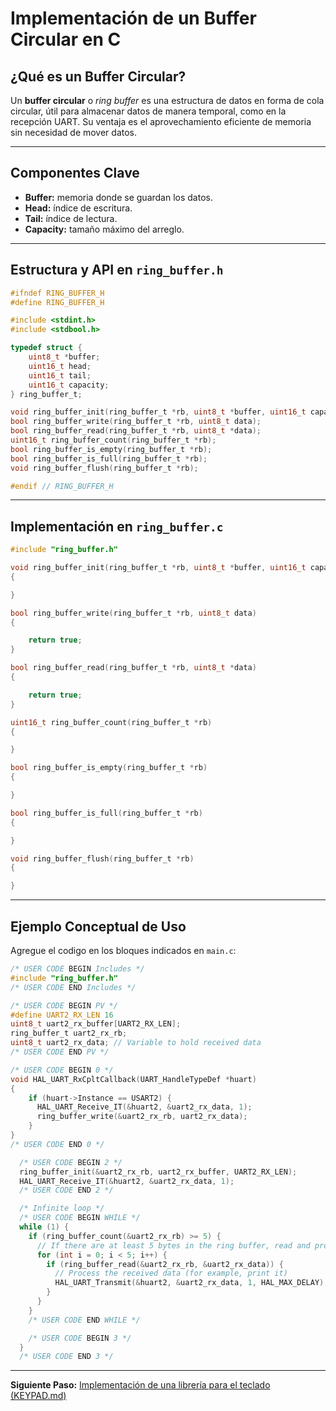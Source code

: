 # Implementación de un Buffer Circular en C

## ¿Qué es un Buffer Circular?

Un **buffer circular** o *ring buffer* es una estructura de datos en forma de cola circular, útil para almacenar datos de manera temporal, como en la recepción UART. Su ventaja es el aprovechamiento eficiente de memoria sin necesidad de mover datos.

---

## Componentes Clave

* **Buffer:** memoria donde se guardan los datos.
* **Head:** índice de escritura.
* **Tail:** índice de lectura.
* **Capacity:** tamaño máximo del arreglo.

---

## Estructura y API en `ring_buffer.h`

```c
#ifndef RING_BUFFER_H
#define RING_BUFFER_H

#include <stdint.h>
#include <stdbool.h>

typedef struct {
    uint8_t *buffer;
    uint16_t head;
    uint16_t tail;
    uint16_t capacity;
} ring_buffer_t;

void ring_buffer_init(ring_buffer_t *rb, uint8_t *buffer, uint16_t capacity);
bool ring_buffer_write(ring_buffer_t *rb, uint8_t data);
bool ring_buffer_read(ring_buffer_t *rb, uint8_t *data);
uint16_t ring_buffer_count(ring_buffer_t *rb);
bool ring_buffer_is_empty(ring_buffer_t *rb);
bool ring_buffer_is_full(ring_buffer_t *rb);
void ring_buffer_flush(ring_buffer_t *rb);

#endif // RING_BUFFER_H

```

---

## Implementación en `ring_buffer.c`

```c
#include "ring_buffer.h"

void ring_buffer_init(ring_buffer_t *rb, uint8_t *buffer, uint16_t capacity) 
{

}

bool ring_buffer_write(ring_buffer_t *rb, uint8_t data)
{

    return true;
}

bool ring_buffer_read(ring_buffer_t *rb, uint8_t *data)
{

    return true;
}

uint16_t ring_buffer_count(ring_buffer_t *rb)
{

}

bool ring_buffer_is_empty(ring_buffer_t *rb)
{

}

bool ring_buffer_is_full(ring_buffer_t *rb)
{

}

void ring_buffer_flush(ring_buffer_t *rb)
{

}
```

---

## Ejemplo Conceptual de Uso

Agregue el codigo en los bloques indicados en `main.c`:

```c
/* USER CODE BEGIN Includes */
#include "ring_buffer.h"
/* USER CODE END Includes */

/* USER CODE BEGIN PV */
#define UART2_RX_LEN 16
uint8_t uart2_rx_buffer[UART2_RX_LEN];
ring_buffer_t uart2_rx_rb;
uint8_t uart2_rx_data; // Variable to hold received data
/* USER CODE END PV */

/* USER CODE BEGIN 0 */
void HAL_UART_RxCpltCallback(UART_HandleTypeDef *huart)
{
    if (huart->Instance == USART2) {
      HAL_UART_Receive_IT(&huart2, &uart2_rx_data, 1);
      ring_buffer_write(&uart2_rx_rb, uart2_rx_data);
    }
}
/* USER CODE END 0 */

  /* USER CODE BEGIN 2 */
  ring_buffer_init(&uart2_rx_rb, uart2_rx_buffer, UART2_RX_LEN);
  HAL_UART_Receive_IT(&huart2, &uart2_rx_data, 1);
  /* USER CODE END 2 */

  /* Infinite loop */
  /* USER CODE BEGIN WHILE */
  while (1) {
    if (ring_buffer_count(&uart2_rx_rb) >= 5) {
      // If there are at least 5 bytes in the ring buffer, read and process them
      for (int i = 0; i < 5; i++) {
        if (ring_buffer_read(&uart2_rx_rb, &uart2_rx_data)) {
          // Process the received data (for example, print it)
          HAL_UART_Transmit(&huart2, &uart2_rx_data, 1, HAL_MAX_DELAY);
        }
      }
    }
    /* USER CODE END WHILE */

    /* USER CODE BEGIN 3 */
  }
  /* USER CODE END 3 */

```

---

**Siguiente Paso:** [Implementación de una librería para el teclado (KEYPAD.md)](KEYPAD.md)
